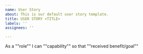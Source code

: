 ```yaml
---
name: User Story
about: This is our default user story template.
title: USER STORY <TITLE>
labels: ''
assignees: ''

---
```


As a ""role"" I can ""capability"" so that ""received benefit/goal""
